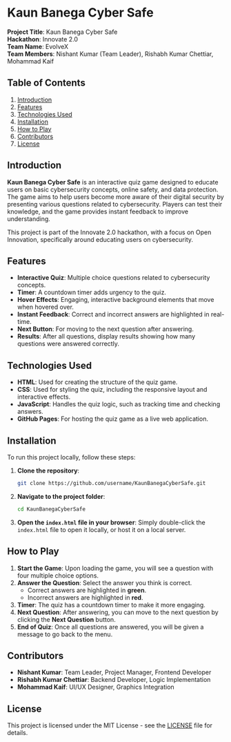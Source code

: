 # Kaun Banega Cyber Safe

**Project Title**: Kaun Banega Cyber Safe  
**Hackathon**: Innovate 2.0  
**Team Name**: EvolveX  
**Team Members**: Nishant Kumar (Team Leader), Rishabh Kumar Chettiar, Mohammad Kaif

## Table of Contents
1. [Introduction](#introduction)
2. [Features](#features)
3. [Technologies Used](#technologies-used)
4. [Installation](#installation)
5. [How to Play](#how-to-play)
6. [Contributors](#contributors)
7. [License](#license)

## Introduction
**Kaun Banega Cyber Safe** is an interactive quiz game designed to educate users on basic cybersecurity concepts, online safety, and data protection. The game aims to help users become more aware of their digital security by presenting various questions related to cybersecurity. Players can test their knowledge, and the game provides instant feedback to improve understanding.

This project is part of the Innovate 2.0 hackathon, with a focus on Open Innovation, specifically around educating users on cybersecurity.

## Features
- **Interactive Quiz**: Multiple choice questions related to cybersecurity concepts.
- **Timer**: A countdown timer adds urgency to the quiz.
- **Hover Effects**: Engaging, interactive background elements that move when hovered over.
- **Instant Feedback**: Correct and incorrect answers are highlighted in real-time.
- **Next Button**: For moving to the next question after answering.
- **Results**: After all questions, display results showing how many questions were answered correctly.

## Technologies Used
- **HTML**: Used for creating the structure of the quiz game.
- **CSS**: Used for styling the quiz, including the responsive layout and interactive effects.
- **JavaScript**: Handles the quiz logic, such as tracking time and checking answers.
- **GitHub Pages**: For hosting the quiz game as a live web application.

## Installation

To run this project locally, follow these steps:

1. **Clone the repository**:
   ```bash
   git clone https://github.com/username/KaunBanegaCyberSafe.git
   ```

2. **Navigate to the project folder**:
   ```bash
   cd KaunBanegaCyberSafe
   ```

3. **Open the `index.html` file in your browser**:
   Simply double-click the `index.html` file to open it locally, or host it on a local server.

## How to Play

1. **Start the Game**: Upon loading the game, you will see a question with four multiple choice options.
2. **Answer the Question**: Select the answer you think is correct.
   - Correct answers are highlighted in **green**.
   - Incorrect answers are highlighted in **red**.
3. **Timer**: The quiz has a countdown timer to make it more engaging.
4. **Next Question**: After answering, you can move to the next question by clicking the **Next Question** button.
5. **End of Quiz**: Once all questions are answered, you will be given a message to go back to the menu.

## Contributors
- **Nishant Kumar**: Team Leader, Project Manager, Frontend Developer
- **Rishabh Kumar Chettiar**: Backend Developer, Logic Implementation
- **Mohammad Kaif**: UI/UX Designer, Graphics Integration

## License
This project is licensed under the MIT License - see the [LICENSE](LICENSE) file for details.
